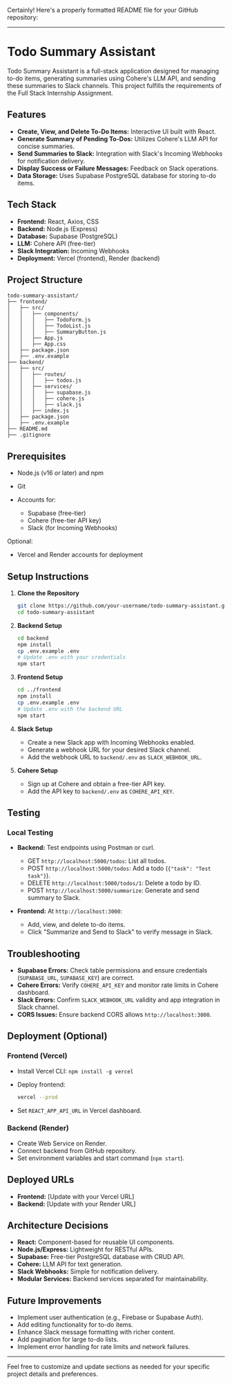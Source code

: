 Certainly! Here's a properly formatted README file for your GitHub repository:

---

# Todo Summary Assistant

Todo Summary Assistant is a full-stack application designed for managing to-do items, generating summaries using Cohere's LLM API, and sending these summaries to Slack channels. This project fulfills the requirements of the Full Stack Internship Assignment.

## Features

* **Create, View, and Delete To-Do Items:** Interactive UI built with React.
* **Generate Summary of Pending To-Dos:** Utilizes Cohere's LLM API for concise summaries.
* **Send Summaries to Slack:** Integration with Slack's Incoming Webhooks for notification delivery.
* **Display Success or Failure Messages:** Feedback on Slack operations.
* **Data Storage:** Uses Supabase PostgreSQL database for storing to-do items.

## Tech Stack

* **Frontend:** React, Axios, CSS
* **Backend:** Node.js (Express)
* **Database:** Supabase (PostgreSQL)
* **LLM:** Cohere API (free-tier)
* **Slack Integration:** Incoming Webhooks
* **Deployment:** Vercel (frontend), Render (backend)

## Project Structure

```
todo-summary-assistant/
├── frontend/
│   ├── src/
│   │   ├── components/
│   │   │   ├── TodoForm.js
│   │   │   ├── TodoList.js
│   │   │   ├── SummaryButton.js
│   │   ├── App.js
│   │   ├── App.css
│   ├── package.json
│   ├── .env.example
├── backend/
│   ├── src/
│   │   ├── routes/
│   │   │   ├── todos.js
│   │   ├── services/
│   │   │   ├── supabase.js
│   │   │   ├── cohere.js
│   │   │   ├── slack.js
│   │   ├── index.js
│   ├── package.json
│   ├── .env.example
├── README.md
├── .gitignore
```

## Prerequisites

* Node.js (v16 or later) and npm
* Git
* Accounts for:

  * Supabase (free-tier)
  * Cohere (free-tier API key)
  * Slack (for Incoming Webhooks)

Optional:

* Vercel and Render accounts for deployment

## Setup Instructions

1. **Clone the Repository**

   ```bash
   git clone https://github.com/your-username/todo-summary-assistant.git
   cd todo-summary-assistant
   ```

2. **Backend Setup**

   ```bash
   cd backend
   npm install
   cp .env.example .env
   # Update .env with your credentials
   npm start
   ```

3. **Frontend Setup**

   ```bash
   cd ../frontend
   npm install
   cp .env.example .env
   # Update .env with the backend URL
   npm start
   ```

4. **Slack Setup**

   * Create a new Slack app with Incoming Webhooks enabled.
   * Generate a webhook URL for your desired Slack channel.
   * Add the webhook URL to `backend/.env` as `SLACK_WEBHOOK_URL`.

5. **Cohere Setup**

   * Sign up at Cohere and obtain a free-tier API key.
   * Add the API key to `backend/.env` as `COHERE_API_KEY`.

## Testing

### Local Testing

* **Backend:** Test endpoints using Postman or curl.

  * GET `http://localhost:5000/todos`: List all todos.
  * POST `http://localhost:5000/todos`: Add a todo (`{"task": "Test task"}`).
  * DELETE `http://localhost:5000/todos/1`: Delete a todo by ID.
  * POST `http://localhost:5000/summarize`: Generate and send summary to Slack.

* **Frontend:** At `http://localhost:3000`:

  * Add, view, and delete to-do items.
  * Click "Summarize and Send to Slack" to verify message in Slack.

## Troubleshooting

* **Supabase Errors:** Check table permissions and ensure credentials (`SUPABASE_URL`, `SUPABASE_KEY`) are correct.
* **Cohere Errors:** Verify `COHERE_API_KEY` and monitor rate limits in Cohere dashboard.
* **Slack Errors:** Confirm `SLACK_WEBHOOK_URL` validity and app integration in Slack channel.
* **CORS Issues:** Ensure backend CORS allows `http://localhost:3000`.

## Deployment (Optional)

### Frontend (Vercel)

* Install Vercel CLI: `npm install -g vercel`
* Deploy frontend:

  ```bash
  vercel --prod
  ```
* Set `REACT_APP_API_URL` in Vercel dashboard.

### Backend (Render)

* Create Web Service on Render.
* Connect backend from GitHub repository.
* Set environment variables and start command (`npm start`).

## Deployed URLs

* **Frontend:** \[Update with your Vercel URL]
* **Backend:** \[Update with your Render URL]

## Architecture Decisions

* **React:** Component-based for reusable UI components.
* **Node.js/Express:** Lightweight for RESTful APIs.
* **Supabase:** Free-tier PostgreSQL database with CRUD API.
* **Cohere:** LLM API for text generation.
* **Slack Webhooks:** Simple for notification delivery.
* **Modular Services:** Backend services separated for maintainability.

## Future Improvements

* Implement user authentication (e.g., Firebase or Supabase Auth).
* Add editing functionality for to-do items.
* Enhance Slack message formatting with richer content.
* Add pagination for large to-do lists.
* Implement error handling for rate limits and network failures.

---

Feel free to customize and update sections as needed for your specific project details and preferences.
